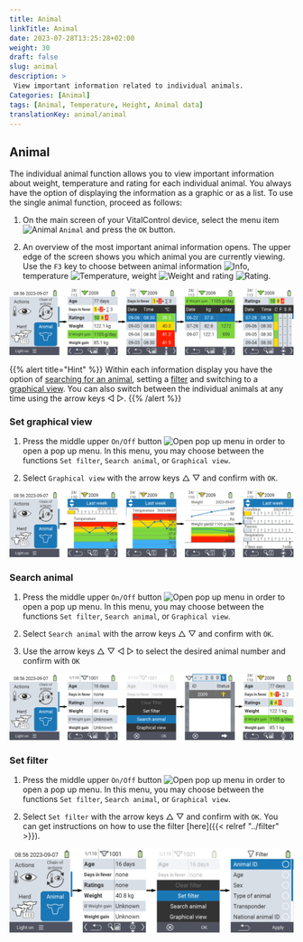 ```yaml
---
title: Animal
linkTitle: Animal
date: 2023-07-28T13:25:28+02:00
weight: 30
draft: false
slug: animal
description: >
 View important information related to individual animals.
Categories: [Animal]
tags: [Animal, Temperature, Height, Animal data]
translationKey: animal/animal
---
```

## Animal

The individual animal function allows you to view important information about weight, temperature and rating for each individual animal. You always have the option of displaying the information as a graphic or as a list. To use the single animal function, proceed as follows:

1. On the main screen of your VitalControl device, select the menu item <img src="/icons/main/animal.svg" width="35" align="bottom" alt="Animal" /> `Animal` and press the `OK` button.

2. An overview of the most important animal information opens. The upper edge of the screen shows you which animal you are currently viewing. Use the `F3` key to choose between animal information <img src="/icons/footer/info.svg" width="20" align="bottom" alt="Info" />, temperature <img src="/icons/actions/temperature.svg" width="10" align="bottom" alt="Temperature" />, weight  <img src="/icons/actions/weight.svg" width="20" align="bottom" alt="Weight" /> and rating <img src="/icons/actions/rating.svg" width="25" align="bottom" alt="Rating" />.

 ![VitalControl: Menu Animal](images/list.png "Display as a list")

{{% alert title="Hint"  %}}
Within each information display you have the option of [searching for an animal](#search-animal), setting a [filter](#set-filter) and switching to a [graphical view](#set-graphical-view).
You can also switch between the individual animals at any time using the arrow keys ◁ ▷.
{{% /alert %}}

### Set graphical view

1. Press the middle upper `On/Off` button <img src="/icons/footer/search_chart.svg" width="40" align="bottom" alt="Open pop up menu" /> in order to open a pop up menu. In this menu, you may choose between the functions `Set filter`, `Search animal`, or `Graphical view`.

2. Select `Graphical view` with the arrow keys △ ▽ and confirm with `OK`.

 ![VitalControl: Menu Animal](images/graphic.png "Representation as a graphic")

### Search animal

1. Press the middle upper `On/Off` button <img src="/icons/footer/search_chart.svg" width="40" align="bottom" alt="Open pop up menu" /> in order to open a pop up menu. In this menu, you may choose between the functions `Set filter`, `Search animal`, or `Graphical view`.

2. Select `Search animal` with the arrow keys △ ▽ and confirm with `OK`.

3. Use the arrow keys △ ▽ ◁ ▷ to select the desired animal number and confirm with `OK`

 ![VitalControl: Menu Animal](images/search.png "Search animal")

### Set filter

1. Press the middle upper `On/Off` button <img src="/icons/footer/search_chart.svg" width="40" align="bottom" alt="Open pop up menu" /> in order to open a pop up menu. In this menu, you may choose between the functions `Set filter`, `Search animal`, or `Graphical view`.

2. Select `Set filter` with the arrow keys △ ▽ and confirm with `OK`.
You can get instructions on how to use the filter [here]({{< relref "../filter" >}}).

 ![VitalControl: Menu Animal](images/filter.png "Set filter")
